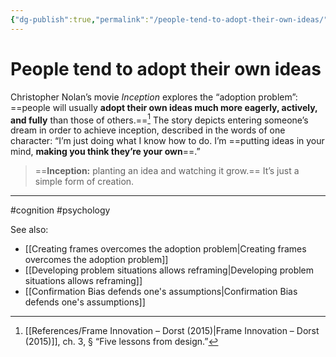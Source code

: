 ```yaml
---
{"dg-publish":true,"permalink":"/people-tend-to-adopt-their-own-ideas/"}
---
```



# People tend to adopt their own ideas

Christopher Nolan’s movie *Inception* explores the “adoption problem”: ==people will usually **adopt their own ideas much more eagerly, actively, and fully** than those of others.==[^1] The story depicts entering someone’s dream in order to achieve inception, described in the words of one character: “I’m just doing what I know how to do. I’m ==putting ideas in your mind, **making you think they’re your own**==.”

> ==**Inception:** planting an idea and watching it grow.== It’s just a simple form of creation.

---
#cognition #psychology 

See also:
- [[Creating frames overcomes the adoption problem\|Creating frames overcomes the adoption problem]]
- [[Developing problem situations allows reframing\|Developing problem situations allows reframing]]
- [[Confirmation Bias defends one's assumptions\|Confirmation Bias defends one's assumptions]]

[^1]: [[References/Frame Innovation – Dorst (2015)\|Frame Innovation – Dorst (2015)]], ch. 3, § “Five lessons from design.”